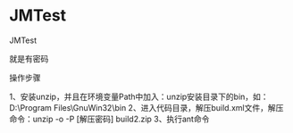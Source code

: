 # JMTest
JMTest

就是有密码



操作步骤

1、安装unzip，并且在环境变量Path中加入：unzip安装目录下的bin，如：D:\Program Files\GnuWin32\bin
2、进入代码目录，解压build.xml文件，解压命令：unzip -o -P [解压密码] build2.zip
3、执行ant命令
